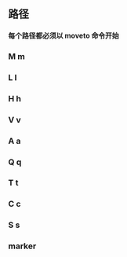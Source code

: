## 路径

#### 每个路径都必须以 moveto 命令开始

### M m

### L l

### H h

### V v

### A a

### Q q

### T t

### C c

### S s

### marker